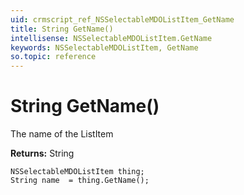 ```yaml
---
uid: crmscript_ref_NSSelectableMDOListItem_GetName
title: String GetName()
intellisense: NSSelectableMDOListItem.GetName
keywords: NSSelectableMDOListItem, GetName
so.topic: reference
---
```


# String GetName()

The name of the ListItem

**Returns:** String

```crmscript
NSSelectableMDOListItem thing;
String name  = thing.GetName();
```

